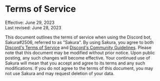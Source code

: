 # Terms of Service

Effective: June 29, 2023\
Last revised: June 28, 2023

This document outlines the terms of service when using the Discord bot, Sakura#2506, referred to as "Sakura". By using Sakura, you agree to both [Discord's Terms of Service](https://discord.com/terms) and [Discord's Community Guidelines](https://discord.com/guidelines). Please note that this document may be modified without prior notice. Upon public posting, any such changes will become effective. Your continued use of Sakura will mean that you accept and agree to its terms and any such modifications. If you do not agree to the terms of this document, you may not use Sakura and may request deletion of your data.